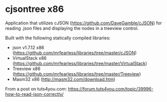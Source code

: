 # cjsontree x86

Application that utilizes cJSON (https://github.com/DaveGamble/cJSON) for reading .json files and displaying the nodes in a treeview control.

Built with the following statically compiled libraries:

- json v1.7.12 x86 (https://github.com/mrfearless/libraries/tree/master/cJSON)
- VirtualStack x86 (https://github.com/mrfearless/libraries/tree/master/VirtualStack)
- Treeview x86 (https://github.com/mrfearless/libraries/tree/master/Treeview)
- Masm32 x86 (http://masm32.com/download.htm)

From a post on tuts4you.com: https://forum.tuts4you.com/topic/39996-how-to-read-json-correctly/
